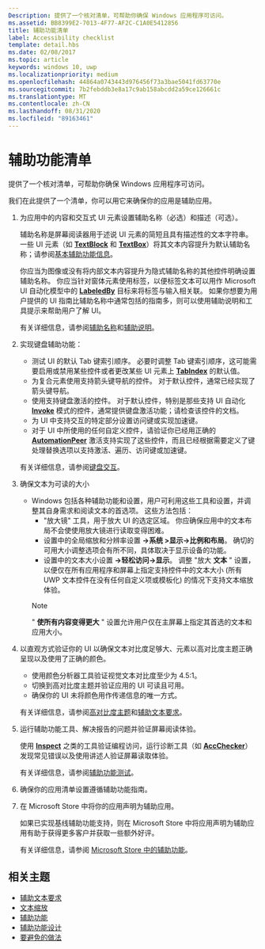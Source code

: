 ```yaml
---
Description: 提供了一个核对清单，可帮助你确保 Windows 应用程序可访问。
ms.assetid: BB8399E2-7013-4F77-AF2C-C1A0E5412856
title: 辅助功能清单
label: Accessibility checklist
template: detail.hbs
ms.date: 02/08/2017
ms.topic: article
keywords: windows 10, uwp
ms.localizationpriority: medium
ms.openlocfilehash: 44864a0743443d976456f73a3bae5041fd63770e
ms.sourcegitcommit: 7b2febddb3e8a17c9ab158abcdd2a59ce126661c
ms.translationtype: MT
ms.contentlocale: zh-CN
ms.lasthandoff: 08/31/2020
ms.locfileid: "89163461"
---
```

# <a name="accessibility-checklist"></a>辅助功能清单

提供了一个核对清单，可帮助你确保 Windows 应用程序可访问。

我们在此提供了一个清单，你可以用它来确保你的应用是辅助应用。

1. 为应用中的内容和交互式 UI 元素设置辅助名称（必选）和描述（可选）。

    辅助名称是屏幕阅读器用于述说 UI 元素的简短且具有描述性的文本字符串。 一些 UI 元素（如 [**TextBlock**](/uwp/api/Windows.UI.Xaml.Controls.TextBlock) 和 [**TextBox**](/uwp/api/Windows.UI.Xaml.Controls.TextBox)）将其文本内容提升为默认辅助名称；请参阅[基本辅助功能信息](basic-accessibility-information.md#name_from_inner_text)。

    你应当为图像或没有将内部文本内容提升为隐式辅助名称的其他控件明确设置辅助名称。 你应当针对窗体元素使用标签，以便标签文本可以用作 Microsoft UI 自动化模型中的 [**LabeledBy**](/previous-versions/windows/silverlight/dotnet-windows-silverlight/ms591292(v=vs.95)) 目标来将标签与输入相关联。 如果你想要为用户提供的 UI 指南比辅助名称中通常包括的指南多，则可以使用辅助说明和工具提示来帮助用户了解 UI。

    有关详细信息，请参阅[辅助名称](basic-accessibility-information.md#accessible_name)和[辅助说明](basic-accessibility-information.md)。

2. 实现键盘辅助功能：

    * 测试 UI 的默认 Tab 键索引顺序。 必要时调整 Tab 键索引顺序，这可能需要启用或禁用某些控件或者更改某些 UI 元素上 [**TabIndex**](/uwp/api/windows.ui.xaml.controls.control.tabindex) 的默认值。
    * 为复合元素使用支持箭头键导航的控件。 对于默认控件，通常已经实现了箭头键导航。
    * 使用支持键盘激活的控件。 对于默认控件，特别是那些支持 UI 自动化 [**Invoke**](/uwp/api/Windows.UI.Xaml.Automation.Provider.IInvokeProvider) 模式的控件，通常提供键盘激活功能；请检查该控件的文档。
    * 为 UI 中支持交互的特定部分设置访问键或实现加速键。
    * 对于 UI 中所使用的任何自定义控件，请验证你已经用正确的 [**AutomationPeer**](/uwp/api/Windows.UI.Xaml.Automation.Peers.AutomationPeer) 激活支持实现了这些控件，而且已经根据需要定义了键处理替换选项以支持激活、遍历、访问键或加速键。

    有关详细信息，请参阅[键盘交互](../input/keyboard-interactions.md)。

3. 确保文本为可读的大小

    * Windows 包括各种辅助功能和设置，用户可利用这些工具和设置，并调整其自身需求和阅读文本的首选项。 这些方法包括：
        * "放大镜" 工具，用于放大 UI 的选定区域。 你应确保应用中的文本布局不会使使用放大镜进行读取变得困难。
        * 设置中的全局缩放和分辨率设置 **->系统 >显示->比例和布局**。 确切的可用大小调整选项会有所不同，具体取决于显示设备的功能。
        * 设置中的文本大小设置 **->轻松访问->显示**。 调整 "放大 **文本** " 设置，以便仅在所有应用程序和屏幕上指定支持控件中的文本大小 (所有 UWP 文本控件在没有任何自定义项或模板化) 的情况下支持文本缩放体验。
        > [!NOTE]
        > " **使所有内容变得更大** " 设置允许用户仅在主屏幕上指定其首选的文本和应用大小。

4. 以直观方式验证你的 UI 以确保文本对比度足够大、元素以高对比度主题正确呈现以及使用了正确的颜色。

    * 使用颜色分析器工具验证视觉文本对比度至少为 4.5:1。
    * 切换到高对比度主题并验证应用的 UI 可读且可用。
    * 确保你的 UI 未将颜色用作传递信息的唯一方式。

    有关详细信息，请参阅[高对比度主题](high-contrast-themes.md)和[辅助文本要求](accessible-text-requirements.md)。

5. 运行辅助功能工具、解决报告的问题并验证屏幕阅读体验。

    使用 [**Inspect**](/windows/desktop/WinAuto/inspect-objects) 之类的工具验证编程访问，运行诊断工具（如 [**AccChecker**](/windows/desktop/WinAuto/ui-accessibility-checker)）发现常见错误以及使用讲述人验证屏幕读取体验。

    有关详细信息，请参阅[辅助功能测试](accessibility-testing.md)。

6. 确保你的应用清单设置遵循辅助功能指南。

7. 在 Microsoft Store 中将你的应用声明为辅助应用。

    如果已实现基线辅助功能支持，则在 Microsoft Store 中将应用声明为辅助应用有助于获得更多客户并获取一些额外好评。

    有关详细信息，请参阅 [Microsoft Store 中的辅助功能](accessibility-in-the-store.md)。

## <a name="related-topics"></a>相关主题  

* [辅助文本要求](accessible-text-requirements.md)
* [文本缩放](../input/text-scaling.md)
* [辅助功能](accessibility.md)
* [辅助功能设计](./accessibility-overview.md)
* [要避免的做法](practices-to-avoid.md)